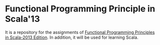 Functional Programming Principle in Scala'13 
=============================================

It is a repository for the assignments of [Functional Programming Principles in Scala-2013 Edition](https://class.coursera.org/progfun-002). In addition, it will be used for learning Scala. 